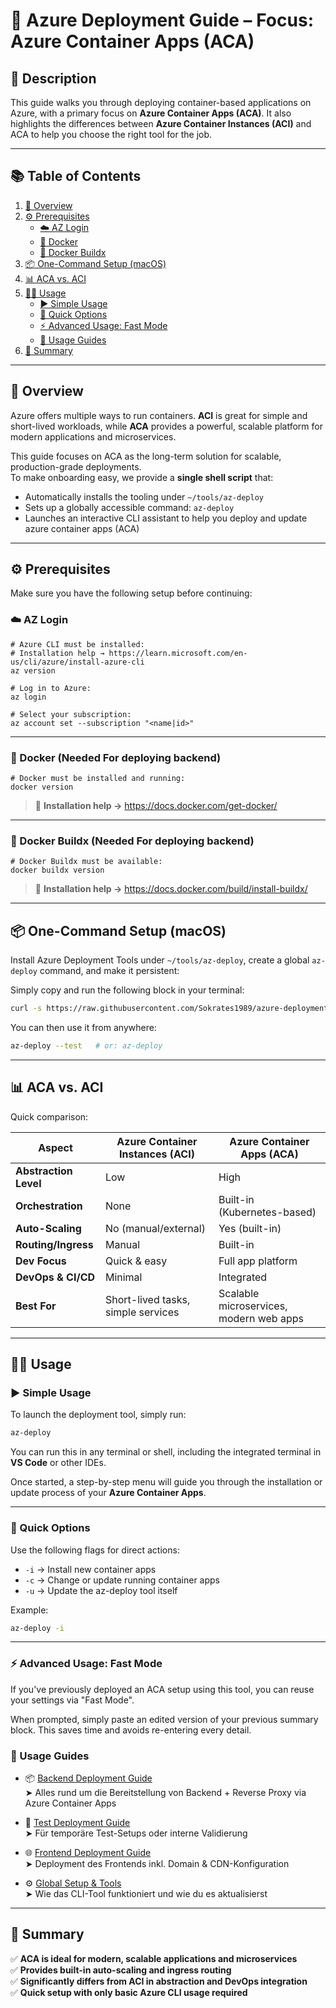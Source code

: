 # 🚀 Azure Deployment Guide – Focus: Azure Container Apps (ACA)

## 📜 Description

This guide walks you through deploying container-based applications on Azure, with a primary focus on **Azure Container Apps (ACA)**. It also highlights the differences between **Azure Container Instances (ACI)** and ACA to help you choose the right tool for the job.

---

## 📚 Table of Contents

1. [📖 Overview](#-overview)    
2. [⚙️ Prerequisites](#️-prerequisites)  
   - [☁️ AZ Login](#️-az-login)  
   - [🐳 Docker](#-docker-needed-for-deploying-backend)  
   - [🔧 Docker Buildx](#-docker-buildx-needed-for-deploying-backend)
3. [📦 One-Command Setup (macOS)](#-one-command-setup-macos)
4. [📊 ACA vs. ACI](#-aca-vs-aci)  
5. [🧑‍💻 Usage](#-usage)  
   - [▶️ Simple Usage](#️-simple-usage)  
   - [🔀 Quick Options](#-quick-options)  
   - [⚡ Advanced Usage: Fast Mode](#-advanced-usage-fast-mode)
   - [📄 Usage Guides](#-usage-guides)
6. [🚀 Summary](#-summary)  


---

## 📖 Overview

Azure offers multiple ways to run containers. **ACI** is great for simple and short-lived workloads, while **ACA** provides a powerful, scalable platform for modern applications and microservices.

This guide focuses on ACA as the long-term solution for scalable, production-grade deployments.  
To make onboarding easy, we provide a **single shell script** that:

- Automatically installs the tooling under `~/tools/az-deploy`
- Sets up a globally accessible command: `az-deploy`
- Launches an interactive CLI assistant to help you deploy and update azure container apps (ACA)

---

## ⚙️ Prerequisites

Make sure you have the following setup before continuing:

### ☁️ AZ Login

```
# Azure CLI must be installed:
# Installation help → https://learn.microsoft.com/en-us/cli/azure/install-azure-cli
az version

# Log in to Azure:
az login

# Select your subscription:
az account set --subscription "<name|id>"
```

---

### 🐳 Docker (Needed For deploying backend)

```
# Docker must be installed and running:
docker version
```

> 🔗 **Installation help →** https://docs.docker.com/get-docker/

---

### 🔧 Docker Buildx (Needed For deploying backend)

```
# Docker Buildx must be available:
docker buildx version
```

> 🔗 **Installation help →** https://docs.docker.com/build/install-buildx/


---

## 📦 One-Command Setup (macOS)

Install Azure Deployment Tools under `~/tools/az-deploy`, create a global `az-deploy` command, and make it persistent:

Simply copy and run the following block in your terminal:

```bash
curl -s https://raw.githubusercontent.com/Sokrates1989/azure-deployment-guide/main/setup/macos.sh | bash
```

You can then use it from anywhere:

```bash
az-deploy --test   # or: az-deploy
```


---


## 📊 ACA vs. ACI

Quick comparison:

| Aspect               | Azure Container Instances (ACI)        | Azure Container Apps (ACA)                      |
|----------------------|----------------------------------------|-------------------------------------------------|
| **Abstraction Level** | Low                                    | High                                            |
| **Orchestration**     | None                                   | Built-in (Kubernetes-based)                     |
| **Auto-Scaling**      | No (manual/external)                   | Yes (built-in)                                  |
| **Routing/Ingress**   | Manual                                 | Built-in                                        |
| **Dev Focus**         | Quick & easy                           | Full app platform                               |
| **DevOps & CI/CD**    | Minimal                                | Integrated                                      |
| **Best For**          | Short-lived tasks, simple services     | Scalable microservices, modern web apps         |

---

## 🧑‍💻 Usage

### ▶️ Simple Usage

To launch the deployment tool, simply run:

```bash
az-deploy
```

You can run this in any terminal or shell, including the integrated terminal in **VS Code** or other IDEs.

Once started, a step-by-step menu will guide you through the installation or update process of your **Azure Container Apps**.

---


### 🔀 Quick Options

Use the following flags for direct actions:

- `-i` → Install new container apps  
- `-c` → Change or update running container apps  
- `-u` → Update the az-deploy tool itself  

Example:

```bash
az-deploy -i
```

---

### ⚡ Advanced Usage: Fast Mode

If you've previously deployed an ACA setup using this tool, you can reuse your settings via "Fast Mode".

When prompted, simply paste an edited version of your previous summary block. This saves time and avoids re-entering every detail.



### 📄 Usage Guides

- 📦 [Backend Deployment Guide](readmes/backend-deploy.md)  
  ➤ Alles rund um die Bereitstellung von Backend + Reverse Proxy via Azure Container Apps

- 🧪 [Test Deployment Guide](readmes/test-deploy.md)  
  ➤ Für temporäre Test-Setups oder interne Validierung

- 🌐 [Frontend Deployment Guide](readmes/frontend-deploy.md)  
  ➤ Deployment des Frontends inkl. Domain & CDN-Konfiguration

- ⚙️ [Global Setup & Tools](readmes/tool-overview.md)  
  ➤ Wie das CLI-Tool funktioniert und wie du es aktualisierst

---

## 🚀 Summary

✅ **ACA is ideal for modern, scalable applications and microservices**  
✅ **Provides built-in auto-scaling and ingress routing**  
✅ **Significantly differs from ACI in abstraction and DevOps integration**  
✅ **Quick setup with only basic Azure CLI usage required**
